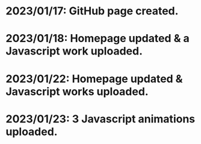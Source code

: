 # 2023/01/17: GitHub page created.
# 2023/01/18: Homepage updated & a Javascript work uploaded.
# 2023/01/22: Homepage updated & Javascript works uploaded.
# 2023/01/23: 3 Javascript animations uploaded.
